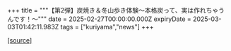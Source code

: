+++
title = """【第2弾】炭焼き＆冬山歩き体験～本格炭って、実は作れちゃうんです！～"""
date = 2025-02-27T00:00:00.000Z
expiryDate = 2025-03-03T01:42:11.983Z
tags = ["kuriyama","news"]
+++


[[source]](https://www.town.kuriyama.hokkaido.jp/soshiki/55/30152.html)
